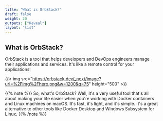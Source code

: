 ```yaml
---
title: "What is OrbStack?"
draft: false
weight: 20
outputs: ["Reveal"]
layout: "list"
---
```


## What is OrbStack?

OrbStack is a tool that helps developers and DevOps engineers manage their applications and services. It's like a remote control for your applications!

{{< img src="https://orbstack.dev/_next/image?url=%2Fimg%2Fhero.png&w=1200&q=75" height="500" >}}

{{% note %}}
So, what's OrbStack? Well, it's a very useful tool that's all about making your life easier when you're working with Docker containers and Linux machines on macOS. It's fast, it's light, and it's simple. It's a great alternative to other tools like Docker Desktop and Windows Subsystem for Linux.
{{% /note %}}
